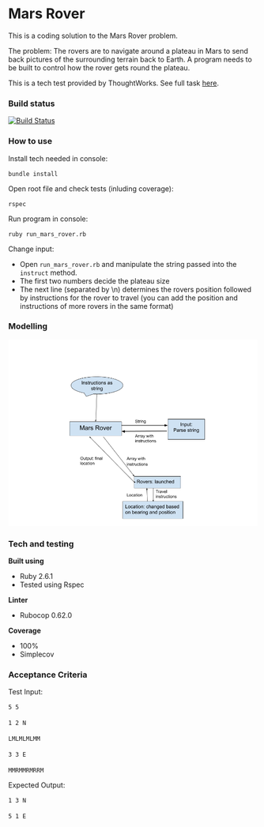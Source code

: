 # Mars Rover

This is a coding solution to the Mars Rover problem.

The problem: The rovers are to navigate around a plateau in Mars to send back pictures of the surrounding terrain back to Earth. A program needs to be built to control how the rover gets round the plateau.

This is a tech test provided by ThoughtWorks. See full task [here](TASK.md).

### Build status
[![Build Status](https://travis-ci.com/riyadattani/mars-rover.svg?token=omuEMuWddHW8rAzcXzQp&branch=master)](https://travis-ci.com/riyadattani/mars-rover)

### How to use

Install tech needed in console:
```
bundle install
```
Open root file and check tests (inluding coverage):
```
rspec
```
Run program in console:
```
ruby run_mars_rover.rb
```
Change input:
 - Open `run_mars_rover.rb` and manipulate the string passed into the `instruct` method.
 - The first two numbers decide the plateau size
 - The next line (separated by \n) determines the rovers position followed by instructions for the rover to travel (you can add the position and instructions of more rovers in the same format)

### Modelling

![model](public/Model_mars_rovers.png)

### Tech and testing

**Built using**
- Ruby 2.6.1
- Tested using Rspec

**Linter**
- Rubocop 0.62.0

**Coverage**
- 100%
- Simplecov

### Acceptance Criteria

Test Input:
```
5 5

1 2 N

LMLMLMLMM

3 3 E

MMRMMRMRRM
```

Expected Output:
```
1 3 N

5 1 E
```
